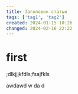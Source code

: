 ```yaml
---
title: Заголовок статьи
tags: ['tag1', 'tag2']
created: 2024-01-15 10:26
changed: 2024-02-16 22:22
---
```

# first
;dlkjjjkfdls;fsajfkls


awdawd
w
da
d
